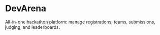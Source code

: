 # DevArena
All-in-one hackathon platform: manage registrations, teams, submissions, judging, and leaderboards.

